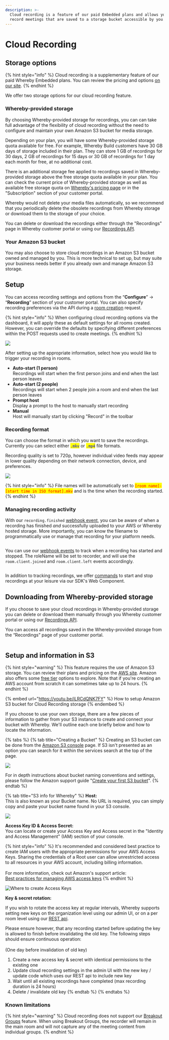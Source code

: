 ```yaml
---
description: >-
  Cloud recording is a feature of our paid Embedded plans and allows you to
  record meetings that are saved to a storage bucket accessible by you.
---
```


# Cloud Recording

## Storage options

{% hint style="info" %}
Cloud recording is a supplementary feature of our paid Whereby Embedded plans. You can review the pricing and options [on our site](https://whereby.com/information/embedded/pricing/).
{% endhint %}

We offer two storage options for our cloud recording feature.&#x20;

### Whereby-provided storage

By choosing Whereby-provided storage for recordings, you can can take full advantage of the flexibility of cloud recording without the need to configure and maintain your own Amazon S3 bucket for media storage.

Depending on your plan, you will have some Whereby-provided storage quota available for free. For example, Whereby Build customers have 30 GB days of storage included in their plan. They can store 1 GB of recordings for 30 days, 2 GB of recordings for 15 days or 30 GB of recordings for 1 day each month for free, at no additional cost.

There is an additional storage fee applied to recordings saved in Whereby-provided storage above the free storage quota available in your plan. You can check the current price of Whereby-provided storage as well as available free storage quota on [Whereby's pricing page](https://whereby.com/information/embedded/pricing) or in the "Subscription" section of your customer portal.  &#x20;

Whereby would not delete your media files automatically, so we recommend that you periodically delete the obsolete recordings from Whereby storage or download them to the storage of your choice.

You can delete or download the recordings either through the "Recordings" page in Whereby customer portal or using our [Recordings API](https://docs.whereby.com/whereby-rest-api-reference#recordings).

### Your Amazon S3 bucket

You may also choose to store cloud recordings in an Amazon S3 bucket owned and managed by you. This is more technical to set up, but may suite your business needs better if you already own and manage Amazon S3 storage.&#x20;

## Setup

You can access recording settings and options from the “**Configure**” → “**Recording**” section of your customer portal. You can also specify recording preferences via the API during a [room creation](../../reference/whereby-rest-api-reference/#create-meeting) request.

{% hint style="info" %}
When configuring cloud recording options via the dashboard, it will apply these as default settings for all rooms created. However, you can override the defaults by specifying different preferences within the POST requests used to create meetings.
{% endhint %}

![](../../.gitbook/assets/RecordingConfiguration.png)

After setting up the appropriate information, select how you would like to trigger your recording in rooms.&#x20;

* **Auto-start (1 person)**\
  Recordings will start when the first person joins and end when the last person leaves
* **Auto-start (2 people)**\
  Recordings will start when 2 people join a room and end when the last person leaves
* **Prompt host** \
  Display a prompt to the host to manually start recording
* **Manual**\
  Host will manually start by clicking "Record" in the toolbar

### Recording format

You can choose the format in which you want to save the recordings. Currently you can select either <mark style="color:blue;">`.mkv`</mark> or <mark style="color:blue;">`.mp4`</mark> file formats.

Recording quality is set to 720p, however individual video feeds may appear in lower quality depending on their network connection, device, and preferences.

![](<../../.gitbook/assets/Recording format 2.png>)

{% hint style="info" %}
File names will be automatically set to <mark style="color:red;">`[room name]-[start time in ISO format].mkv`</mark> and is the time when the recording started.
{% endhint %}

### Managing recording activity

With our `recording.finished` [webhook event](https://docs.whereby.com/monitoring-usage/webhooks#cloud-recording-data-properties), you can be aware of when a recording has finished _and_ successfully uploaded to your AWS or Whereby hosted storage. More importantly, you can know the filename to programmatically use or manage that recording for your platform needs.

<figure><img src="../../.gitbook/assets/recording-finished-webhook.png" alt=""><figcaption></figcaption></figure>



You can use our [webhook events](../insights-suite-and-api/webhooks.md#data-properties) to track when a recording has started and stopped. The roleName will be set to recorder, and will use the `room.client.joined` and `room.client.left` events accordingly.

<figure><img src="../../.gitbook/assets/recorder webhook.png" alt=""><figcaption></figcaption></figure>

In addition to tracking recordings, we offer [commands](../../reference/using-the-whereby-embed-element.md#sending-commands) to start and stop recordings at your leisure via our SDK's Web Component.&#x20;

## Downloading from Whereby-provided storage

If you choose to save your cloud recordings in Whereby-provided storage you can delete or download them manually through you Whereby customer portal or using our [Recordings API](https://docs.whereby.com/whereby-rest-api-reference#recordings).

You can access all recordings saved in the Whereby-provided storage from the “Recordings” page of your customer portal.

<figure><img src="../../.gitbook/assets/Screenshot 2023-06-27 at 13.09.27.png" alt=""><figcaption></figcaption></figure>



## Setup and information in S3

{% hint style="warning" %}
This feature requires the use of Amazon S3 storage. You can review their plans and pricing on the [AWS site](https://aws.amazon.com/s3/pricing/). Amazon also offers some [free tier](https://aws.amazon.com/free/?all-free-tier.sort-by=item.additionalFields.SortRank\&all-free-tier.sort-order=asc\&awsf.Free%20Tier%20Types=*all\&awsf.Free%20Tier%20Categories=*all) options to explore. Note that if you're creating an AWS account from scratch it can sometimes take up to 24 hours.
{% endhint %}

{% embed url="https://youtu.be/iLRCdQNK7FY" %}
How to setup Amazon S3 bucket for Cloud Recording storage
{% endembed %}

If you choose to use your own storage, there are a few pieces of information to gather from your S3 instance to create and connect your bucket with Whereby. We'll outline each one briefly below and how to locate the information.

{% tabs %}
{% tab title="Creating a Bucket" %}
Creating an S3 bucket can be done from the [Amazon S3 console](https://console.aws.amazon.com/console/home) page. If S3 isn't presented as an option you can search for it within the services search at the top of the page.

![](<../../.gitbook/assets/S3 bucket.png>)

For in depth instructions about bucket naming conventions and settings, please follow the Amazon support guide "[Create your first S3 bucket](https://docs.aws.amazon.com/AmazonS3/latest/userguide/creating-bucket.html)".
{% endtab %}

{% tab title="S3 info for Whereby" %}
**Host:**\
This is also known as your Bucket name. No URL is required, you can simply copy and paste your bucket name found in your S3 console.

![](<../../.gitbook/assets/Bucket name.png>)

**Access Key ID & Access Secret:**\
You can locate or create your Access Key and Access secret in the "Identity and Access Management" (IAM) section of your console.&#x20;

{% hint style="info" %}
It's recommended and considered best practice to create IAM users with the appropriate permissions for your AWS Access Keys. Sharing the credentials of a Root user can allow unrestricted access to all resources in your AWS account, including billing information.\
\
For more information, check out Amazon's support article:\
[Best practices for managing AWS access keys](https://docs.aws.amazon.com/general/latest/gr/aws-access-keys-best-practices.html#root-password)
{% endhint %}



![Where to create Access Keys](<../../.gitbook/assets/access key s3.png>)

**Key & secret rotation:**

If you wish to rotate the access key at regular intervals, Whereby supports setting new keys on the organization level using our admin UI, or on a per room level using our [REST api](../../reference/whereby-rest-api-reference/).

Please ensure however, that any recording started before updating the key is allowed to finish before invalidating the old key. The following steps should ensure continuous operation:\
\
(One day before invalidation of old key)

1. Create a new access key & secret with identical permissions to the existing one
2. Update cloud recording settings in the admin UI with the new key / update code which uses our REST api to include new key
3. Wait until all existing recordings have completed (max recording duration is 24 hours)
4. Delete / invalidate old key
{% endtab %}
{% endtabs %}

### Known limitations

{% hint style="warning" %}
Cloud recording does not support our [Breakout Groups](../../whereby-101/customizing-rooms/breakout-groups-with-embedded.md) feature. When using Breakout Groups, the recorder will remain in the main room and will not capture any of the meeting content from individual groups.
{% endhint %}
